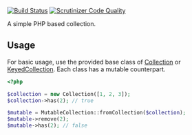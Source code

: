 [![Build Status](https://travis-ci.org/mundanity/collection.svg?branch=master)](https://travis-ci.org/mundanity/collection)
[![Scrutinizer Code Quality](https://scrutinizer-ci.com/g/mundanity/collection/badges/quality-score.png?b=master)](https://scrutinizer-ci.com/g/mundanity/collection/?branch=master)

A simple PHP based collection.

## Usage

For basic usage, use the provided base class of [Collection](src/Collection.php) or [KeyedCollection](src/KeyedCollection.php). Each class has a mutable counterpart.

```php
<?php

$collection = new Collection([1, 2, 3]);
$collection->has(2); // true

$mutable = MutableCollection::fromCollection($collection);
$mutable->remove(2);
$mutable->has(2); // false
```
